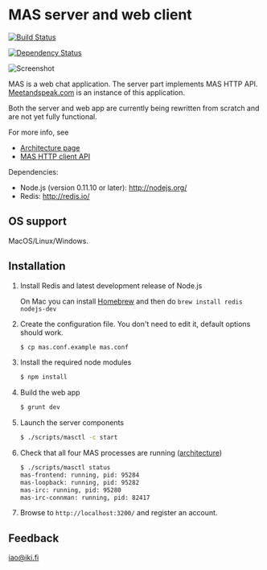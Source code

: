 MAS server and web client
=========================

[![Build Status](https://secure.travis-ci.org/ilkkao/mas.png)](http://travis-ci.org/ilkkao/mas)

[![Dependency Status](https://david-dm.org/ilkkao/mas.png)](http://david-dm.org/ilkkao/mas)

![Screenshot](http://i.imgur.com/ls0pagX.png)

MAS is a web chat application. The server part implements MAS
HTTP API. [Meetandspeak.com][] is an instance of this application.

Both the server and web app are currently being rewritten from scratch and are not yet
fully functional.

For more info, see

- [Architecture page](https://github.com/ilkkao/mas/wiki)
- [MAS HTTP client API](https://github.com/ilkkao/mas/blob/master/doc/MAS-client-API.md)

Dependencies:

- Node.js (version 0.11.10 or later): http://nodejs.org/
- Redis: http://redis.io/

OS support
----------

MacOS/Linux/Windows.

Installation
------------

1. Install Redis and latest development release of Node.js

   On Mac you can install [Homebrew](http://brew.sh/) and then do ```brew install redis nodejs-dev```

2. Create the configuration file. You don't need to edit it, default options should work.

   ```bash
   $ cp mas.conf.example mas.conf
   ```

3. Install the required node modules

   ```bash
   $ npm install
   ```

4. Build the web app

   ```bash
   $ grunt dev
   ```

5. Launch the server components

   ```bash
   $ ./scripts/masctl -c start
   ```

6. Check that all four MAS processes are running ([architecture](https://github.com/ilkkao/mas/wiki))

   ```bash
   $ ./scripts/masctl status
   mas-frontend: running, pid: 95284
   mas-loopback: running, pid: 95282
   mas-irc: running, pid: 95280
   mas-irc-connman: running, pid: 82417
   ```

7. Browse to ```http://localhost:3200/``` and register an account.

Feedback
--------

iao@iki.fi

[meetandspeak.com]: http://meetandspeak.com/

